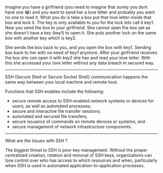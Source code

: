 Imagine you have a girlfriend (you need to imagine that surely you dont have one 😂) and you want to send her a love letter and probably you want no one to read it. What you do is take a box put that love letter inside that box and lock it. The key is only available to you for the lock lets call it key1. Now you send the box to your girlfriend. She cannot open the box yet as she doesn't have a key (key1) to open it. She puts another lock on the same box with another key which is key2.

She sends the box back to you, and you open the box with key1. Sending box back to her with no need of key1 anymore. After your girlfriend receives the box she can open it with key2 she has and read your love letter. With this she accessed your love letter without any data breach in secured way. 

---

SSH  (Secure Shell or Secure Socket Shell) communication happens the same way between your local machine and remote host.

Functions that SSH enables include the following:

- secure remote access to SSH-enabled network systems or devices for users, as well as automated processes;
- secure and interactive file transfer sessions;
- automated and secured file transfers;
- secure issuance of commands on remote devices or systems; and
- secure management of network infrastructure components.

---

What are the Issues with SSH ?

The biggest threat to SSH is poor key management. Without the proper centralized creation, rotation and removal of SSH keys, organizations can lose control over who has access to which resources and when, particularly when SSH is used in automated application-to-application processes.
